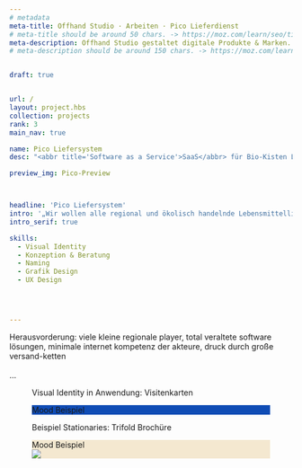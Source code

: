 ```yaml
---
# metadata
meta-title: Offhand Studio · Arbeiten · Pico Lieferdienst
# meta-title should be around 50 chars. -> https://moz.com/learn/seo/title-tag
meta-description: Offhand Studio gestaltet digitale Produkte & Marken. Wir sind Experten in Visual Identity Design, UX und UI Design.
# meta-description should be around 150 chars. -> https://moz.com/learn/seo/meta-description


draft: true


url: /
layout: project.hbs
collection: projects
rank: 3
main_nav: true

name: Pico Liefersystem
desc: "<abbr title='Software as a Service'>SaaS</abbr> für Bio-Kisten Lieferdienste"

preview_img: Pico-Preview



headline: 'Pico Liefersystem'
intro: '„Wir wollen alle regional und ökolisch handelnde Lebensmittellieferanten mit einem Schlag in die digitale Gegenwart bringen!“'
intro_serif: true

skills:
  - Visual Identity
  - Konzeption & Beratung
  - Naming
  - Grafik Design
  - UX Design




---
```

Herausvorderung: viele kleine regionale player, total veraltete software lösungen, minimale internet kompetenz der akteure, druck durch große versand-ketten<br><br>
…

<figure class="slide light" style="background-image:url('/assets/img/Pico-Cards.jpg')">
  <figcaption>Visual Identity in Anwendung: Visitenkarten</figcaption>
</figure>


<figure class="slide" style="background-color:#0f4cb5;background-image:url('https://images.unsplash.com/photo-1512578659172-63a4634c05ec?ixlib=rb-1.2.1&ixid=eyJhcHBfaWQiOjEyMDd9&auto=format&fit=crop&w=2250&q=80')">
  <figcaption>
  Mood Beispiel
  </figcaption>

</figure>

<figure class="slide" style="background-image:url('/assets/img/Pico--Brochure.jpg')">
  <figcaption>Beispiel Stationaries: Trifold Brochüre</figcaption>

</figure>


<figure class="slide light" style="background-color:#f4e8d0">
<figcaption>
Mood Beispiel
</figcaption>
<img src="https://images.unsplash.com/photo-1511649475669-e288648b2339?ixlib=rb-1.2.1&ixid=eyJhcHBfaWQiOjEyMDd9&auto=format&fit=crop&w=1289&q=80">
</figure>
